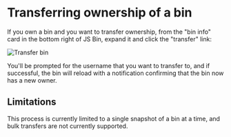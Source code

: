 # Transferring ownership of a bin

If you own a bin and you want to transfer ownership, from the "bin info" card in the bottom right of JS Bin, expand it and click the "transfer" link:

![Transfer bin](/images/transfer.png)

You'll be prompted for the username that you want to transfer to, and if successful, the bin will reload with a notification confirming that the bin now has a new owner.

## Limitations

This process is currently limited to a single snapshot of a bin at a time, and bulk transfers are not currently supported.